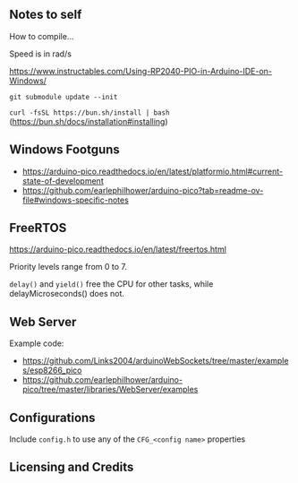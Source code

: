 ## Notes to self

How to compile...

Speed is in rad/s

https://www.instructables.com/Using-RP2040-PIO-in-Arduino-IDE-on-Windows/


`git submodule update --init`

`curl -fsSL https://bun.sh/install | bash` (https://bun.sh/docs/installation#installing)


## Windows Footguns

* https://arduino-pico.readthedocs.io/en/latest/platformio.html#current-state-of-development
* https://github.com/earlephilhower/arduino-pico?tab=readme-ov-file#windows-specific-notes



## FreeRTOS

https://arduino-pico.readthedocs.io/en/latest/freertos.html

Priority levels range from 0 to 7.

`delay()` and `yield()` free the CPU for other tasks, while delayMicroseconds() does not.


## Web Server

Example code:
* https://github.com/Links2004/arduinoWebSockets/tree/master/examples/esp8266_pico
* https://github.com/earlephilhower/arduino-pico/tree/master/libraries/WebServer/examples

## Configurations

Include `config.h` to use any of the `CFG_<config name>` properties

## Licensing and Credits